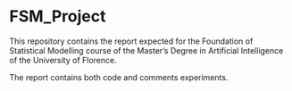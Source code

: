 # FSM_Project
This repository contains the report expected for the Foundation of Statistical Modelling course of the Master’s Degree in Artificial Intelligence of the University of Florence.

The report contains both code and comments experiments.

